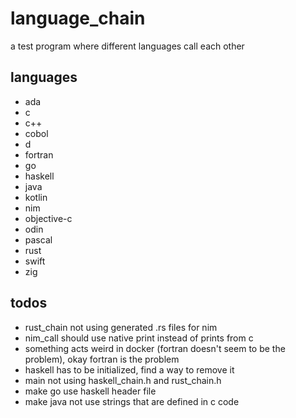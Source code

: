 # language_chain

a test program where different languages call each other

## languages

- ada
- c
- c++
- cobol
- d
- fortran
- go
- haskell
- java
- kotlin
- nim
- objective-c
- odin
- pascal
- rust
- swift
- zig

## todos

- rust_chain not using generated .rs files for nim
- nim_call should use native print instead of prints from c
- something acts weird in docker (fortran doesn't seem to be the problem), okay fortran is the problem
- haskell has to be initialized, find a way to remove it
- main not using haskell_chain.h and rust_chain.h
- make go use haskell header file
- make java not use strings that are defined in c code
